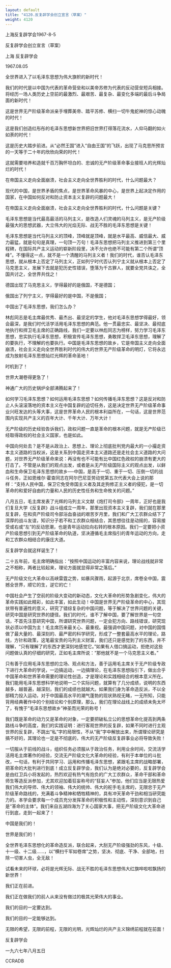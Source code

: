 ```yaml
---
layout: default
title: "4120.反复辟学会创立宣言（草案）"
weight: 4120
---
```


上海反复辟学会1967-8-5

反复辟学会创立宣言（草案）

上海 反复辟学会

1967.08.05

全世界进入了以毛泽东思想为伟大旗帜的新时代！

我们的时代是以中国为代表的革命营垒和以美帝苏修为代表的反动营垒短兵相接。将经历一场人类历史上空前的最激烈、最艰苦、最复杂、最变化多端的最后斗争局面的新时代！

这是世界无产阶级革命派亲手埋葬美帝、踏平苏修、横扫一切牛鬼蛇神的惊心动魄的时代！

这是我们创造红彤彤的毛泽东思想新世界把旧世界打得落花流水，人仰马翻的如火如荼的时代！

这是历史大踏步前进。从“必然王国”进入“自由王国”的飞跃，出现了马克思所预言的一天等于二十年的欣欣向荣的时代！

这就需要培养和造就千百万胸怀坦白的、忠诚的无产阶级革命事业接班人的光辉灿烂的时代！

在帝国主义走向全面崩溃，社会主义走向全世界胜利的时代，什么问题最大？

现代的中国，是世界矛盾的焦点，是世界革命风暴的中心，是世界上起决定作用的国家，在中国如何反对和防止资本主义复辟的问题最大！

在帝国主义走向全面崩溃，社会主义走向全世界胜利的时代，什么问题是关键？

毛泽东思想是当代最高最活的马列主义，是改造人们灵魂的马列主义，是无产阶级最强大的思想武器，大立伟大的光焰无际、战无不胜的毛泽东思想是关键！

毛泽东思想是当代马列主义的顶峰，顶峰就是顶峰，就是水平最高、威信最大、威力最猛，就是句句是真理，一句顶一万句！毛泽东思想把马列主义推进到第三个里程碑，在国际共产主义运动的崭新阶段里，决不允许也绝不可能有第二个所谓“顶峰”。不懂得这一点，就不是一个清醒的马列主义者！我们的时代，谁否认毛泽东思想，就从根本上否定了马列主义，正如列宁时代否认列宁主义就从根本上否定了马克思主义，发展下去就是犯历史性错误，堕落为千古罪人，就要全党共诛之，全国共讨之，全世界共伐之！

德国出现了马克思主义，学得最好的是俄国，不是德国；

俄国出了列宁主义，学得最好的是中国，不是俄国；

中国出了毛泽东思想，我们怎么办？

林彪同志是毛主席最优秀、最杰出、最坚定的学生，他对毛泽东思想学得最好，领会最深，是我们时代活学活用毛泽东思想的典范。他一贯最忠实、最坚决、最彻底地执行和捍卫毛主席的正确路线，我们一定要以林彪同志为榜样，努力学习毛泽东思想，忠实执行毛泽东思想，积极宣传毛泽东思想，勇敢捍卫毛泽东思想，理解了的要执行，不理解的也要执行。中国是毛泽东思想的故乡，它是帝国主义走向全面崩溃，社会主义走向全世界胜利时代的伟大的世界无产阶级革命的明灯，它将永远成为放射毛泽东思想灿烂光辉的革命圣地！

时机到了！

世界大潮卷得更急了！

神通广大的历史锅炉全部沸腾起来了！

如何学习毛泽东思想？如何运用毛泽东思想？如何传播毛泽东思想？这是反对和防止人头滚滚落地的资本主义在中国复辟的迫切任务，这是决定世界无产阶级革命事业兴旺发达的头等大事，这是世界革命人民的根本利益所在，一句话，这是世界范围内实现共产主义的百年大计、千年大计、万年大计！

无产阶级的历史经验告诉我们，政权问题一直是革命的根本问题，就是无产阶级已经取得政权的社会主义国家，也是如此。

中国向何处去？是不是从政治上、思想上、理论上彻底批判党内最大的一小撮走资本主义道路的当权派，这是关系到中国走资本主义道路还是走社会主义道路的大问题，对世界无产阶级革命来说：再没有也不可能有比中国红色政权的崩溃有更大的打击了。不管是从我们的观点出发，或者是从无产阶级国际主义的观点出发，以鲜血和生命保卫毛泽东思想的故乡──中国，是高于一切、重于一切、压倒一切的战斗任务，正如恩维尔·霍查同志在阿尔巴尼亚劳动党第五次代表大会上说的那样：“支持人民中国，保卫它免受帝国主义者及其走狗修正主义者的侵犯，是一切革命的和爱好自由的力量和人民的历史性任务和生命攸关的问题。”

八月五日，毛主席发表了光辉的马列主义文献《炮打司令部》一周年，正好也是我们复旦大学《反复辟》战斗组成立一周年，那里出现资本主义复辟，我们就在那里反复辟，在和资产阶级司令部浴血奋战的艰苦岁月里，我们和广大工农群众结下了深厚的战斗友谊，知识分子若不和工农群众相结合，其思想往往是动摇的，容易接受或右或“左”的反动思潮，也是青年运动拉向右转的根本原因。我们一定要把小资产阶级思想引到无产阶级革命的轨道，坚决遵循毛主席指引的青年运动的方向，走和工农群众相结合的康庄大道。

反复辟学会就这样诞生了！

二十五年前，毛主席明确指出：“按照中国运动的丰富内容来说，理论战线就非常之不相称，两者比较起来，理论方面就显得非常之落后。”

无产阶级文化大革命以高峡雷霆之势，如暴风骤雨，起源于北京，席卷全中国，震撼全世界，顺它的生，逆它的亡！

中国社会产生了空前的阶级大变动的新动态，文化大革命的形势急剧变化，伟大的革命实践如此精彩，如此丰富，如此生动！中国是世界无产阶级革命的中心，其现状带有普遍性的意义，研究了错综复杂的中国问题，等于解决了世界问题的关键，研究中国是研究世界的捷径。我们的时代，谁不了解中国，要了解世界是一句空话，不首先注意研究中国，所谓研究世界问题，一定会犯方向、路线错误，研究现状必须以中国为主！毛主席历来最关心、最重视。最强调中国问题，对中国的国情做了最大量的、最深刻的、最严密的科学研究，形成了一整套最高水平的理论，路线，方针和政策，这笔最宝贵的马列主义财富，我们还只是感觉到了的东西，并不理解，“只有理解了的东西才更深刻地感觉它。”如果有人借口搞运动，拒绝对这些问题做认真的仔细的研究，正如毛主席所说：“那他就不是一个马克思主义者。”

只有善于应用毛泽东思想的立场、观点和方法，善于运用毛主席关于无产阶级专政下进行大革命的学说，一边搞运动，一边搞理论，在毛泽东思想指引下，做出合乎中国革命和世界革命需要的理论性创造，才是理论和实践相结合的根本意义所在。我们能用毛泽东思想科学地说明一二个实际问题，就算有了几分成绩，说明的东西越多，越普遍，越深刻，我们的成绩也就越大。如果我们身为革命造反派，不以全部精力投入运动，对于中国最高水平的潮气蓬勃的现状熟视无睹，一无所知，只能背用经典著作中的个别结论和个别原理，那么，我们在理论战线上的成绩未免太坏了，有愧于“毛泽东思想故乡”神圣而光荣的称号！

我们既是革命的动力又是革命的对象，一定要把破私立公的思想革命化提高到两条路线斗争的高度，我们的实践证明：进行客观世界的反复辟，如果不同时进行主观世界的反复辟，不跳出“私”字的局限性，不从“我”字中解放出来，所谓理论研究是搞不好的，其理论也一定是不彻底的，伟大的无产阶级反复辟事业必将导致失败！

一切服从于前线的战斗，组织任务必须服从于政治任务，利用业余时间，交流活学活用毛主席著作的经验，交流无产阶级文化大革命的经验，有利于本单位的斗批改，一句话，有利于共同学习、运用和传播毛泽东思想，紧跟毛主席的战略部署，把革命的大批判进行到底！成立反复辟学会，我们认为是绝对必要的，反复辟学会是由红卫兵小将发起的，热烈欢迎有热气有抱负的广大工农群众，革命干部和革命师生等造反派参加，尤其欢迎加着狂妄称号的“狂妄人”参加，他们应当是无限热爱我们伟大的导师、伟大的领袖、伟大的统帅、伟大的舵手毛主席的，无限忠于无产阶级革命路线的，充满着斗争精神和牺牲精神的，具有冲天革命干劲和相当研究能力的。本学会要求每一个成员充分发挥革命的积极性和主动性，深刻意识到自己是“革命的主体”。我们来自五湖四海为了关心国家大事，把无产阶级文化大革命进行到底，走到一起来了！

中国是我们的！

世界是我们的！

全世界毛泽东思想化的革命造反派，联合起来，大刮无产阶级强劲的东风，十级、十一级、十二级……，以“横扫千军如卷席”之势，坚决、彻底、干净、全部地，扫除一切害人虫，全无敌！

试看未来的环球，必将是光辉无际、战无不胜的毛泽东思想伟大红旗哗啦啦飘扬的新世界！

我们正在前进。

我们正在做我们的前人从来没有做过的极其光荣伟大的事业。

我们的目的一定要达到。

我们的目的一定能够达到。

无限的希望，无限的前程，无限的光明，光辉灿烂的共产主义锦绣前程就在前面！

反复辟学会

一九六七年八月五日

CCRADB

